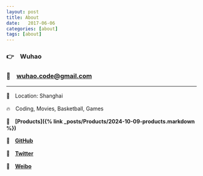 ```yaml
---
layout: post
title: About
date:   2017-06-06
categories: [about]
tags: [about]
---
```


### 👉　Wuhao
### 📮　[wuhao.code@gmail.com](mailto:wuhao.code@gmail.com)

--- 

🧭　Location: Shanghai

🔥　Coding, Movies, Basketball, Games

**📱　[Products]({% link _posts/Products/2024-10-09-products.markdown %})**

**🚀　[GitHub](https://github.com/remember17)**

**🤙　[Twitter](https://twitter.com/areahao)**

**🧣　[Weibo](https://weibo.com/u/1877098637)**